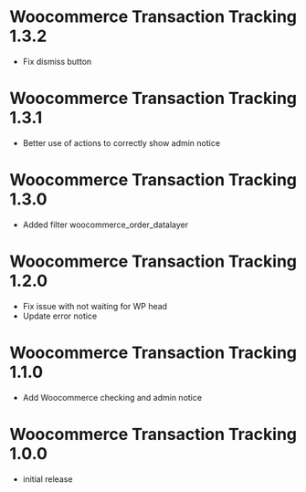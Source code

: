 # Woocommerce Transaction Tracking 1.3.2

- Fix dismiss button

# Woocommerce Transaction Tracking 1.3.1

- Better use of actions to correctly show admin notice

# Woocommerce Transaction Tracking 1.3.0

- Added filter woocommerce_order_datalayer

# Woocommerce Transaction Tracking 1.2.0

- Fix issue with not waiting for WP head
- Update error notice

# Woocommerce Transaction Tracking 1.1.0

- Add Woocommerce checking and admin notice

# Woocommerce Transaction Tracking 1.0.0

- initial release
